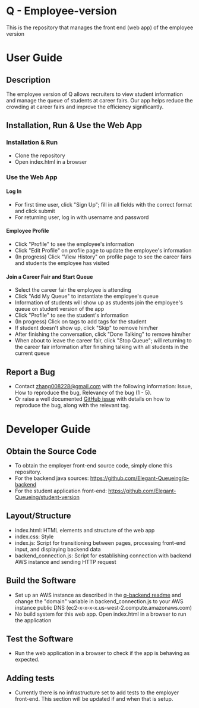 # Q - Employee-version
This is the repository that manages the front end (web app) of the employee version

# User Guide
## Description
The employee version of Q allows recruiters to view student information and manage the queue of students at career fairs. Our app helps reduce the crowding at career fairs and improve the efficiency significantly.

## Installation, Run & Use the Web App
### Installation & Run
 - Clone the repository
 - Open index.html in a browser
### Use the Web App
#### Log In
 - For first time user, click "Sign Up"; fill in all fields with the correct format and click submit
 - For returning user, log in with username and password
#### Employee Profile
 - Click "Profile" to see the employee's information
 - Click "Edit Profile" on profile page to update the employee's information
 - (In progress) Click "View History" on profile page to see the career fairs and students the employee has visited
#### Join a Career Fair and Start Queue
 - Select the career fair the employee is attending
 - Click "Add My Queue" to instantiate the employee's queue
 - Information of students will show up as students join the employee's queue on student version of the app
 - Click "Profile" to see the student's information
 - (In progress) Click on tags to add tags for the student
 - If student doesn't show up, click "Skip" to remove him/her
 - After finishing the conversation, click "Done Talking" to remove him/her
 - When about to leave the career fair, click "Stop Queue"; will returning to the career fair information after finishing talking with all students in the current queue
 
 
 ## Report a Bug
  - Contact zhang008228@gmail.com with the following information: Issue, How to reproduce the bug, Relevancy of the bug (1 - 5).
  - Or raise a well documented [GitHub issue](https://github.com/Elegant-Queueing/employee-version/issues) with details on how to reproduce the bug, along with the relevant tag.
  
  # Developer Guide
  ## Obtain the Source Code
   - To obtain the employer front-end source code, simply clone this repository.
   - For the backend java sources: https://github.com/Elegant-Queueing/q-backend
   - For the student application front-end: https://github.com/Elegant-Queueing/student-version
  
  ## Layout/Structure
   - index.html: HTML elements and structure of the web app
   - index.css: Style
   - index.js: Script for transitioning between pages, processing front-end input, and displaying backend data
   - backend_connection.js: Script for establishing connection with backend AWS instance and sending HTTP request
   
  ## Build the Software
   - Set up an AWS instance as described in the [q-backend readme](https://github.com/Elegant-Queueing/q-backend) and change the "domain" variable in backend_connection.js to your AWS instance public DNS (ec2-x-x-x-x.us-west-2.compute.amazonaws.com)
   - No build system for this web app. Open index.html in a browser to run the application
  
  ## Test the Software
   - Run the web application in a browser to check if the app is behaving as expected.
   
  ## Adding tests 
   - Currently there is no infrastructure set to add tests to the employer front-end. This section will be updated if and when that is setup.
